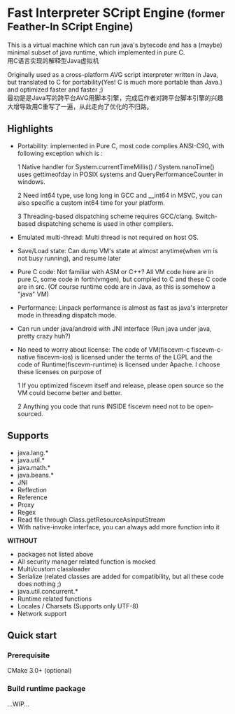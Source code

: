 Fast Interpreter SCript Engine <small>(former Feather-In SCript Engine)</small>
====
This is a virtual machine which can run java's bytecode and has a (maybe) minimal subset of java runtime, which implemented in pure C.<br />
用C语言实现的解释型Java虚拟机

Originally used as a cross-platform AVG script interpreter written in Java, but translated to C for portability(Yes! C is much more portable than Java.) and optimized faster and faster ;)<br />
最初是是Java写的跨平台AVG用脚本引擎，完成后作者对跨平台脚本引擎的兴趣大增导致用C重写了一遍，从此走向了优化的不归路。

Highlights
----
  * Portability: implemented in Pure C, most code complies ANSI-C90, with following exception which is :

    1 Native handler for System.currentTimeMillis() / System.nanoTime() uses gettimeofday in POSIX systems and QueryPerformanceCounter in windows.

    2 Need int64 type, use long long in GCC and __int64 in MSVC, you can also specific a custom int64 time for your platform.

    3 Threading-based dispatching scheme requires GCC/clang. Switch-based dispatching scheme is used in other compilers.

  * Emulated multi-thread: Multi thread is not required on host OS.

  * Save/Load state: Can dump VM's state at almost anytime(when vm is not busy running), and resume later

  * Pure C code: Not familiar with ASM or C++? All VM code here are in pure C, some code in forth(vmgen), but compiled to C and these C code are in src. (Of course runtime code are in Java, as this is somehow a "java" VM)
  
  * Performance: Linpack performance is almost as fast as java's interpreter mode in threading dispatch mode.

  * Can run under java/android with JNI interface (Run java under java, pretty crazy huh?)

  * No need to worry about license: The code of VM(fiscevm-c fiscevm-c-native fiscevm-ios) is licensed under the terms of the LGPL and the code of Runtime(fiscevm-runtime) is licensed under Apache. I choose these licenses on purpose of

    1 If you optimized fiscevm itself and release, please open source so the VM could become better and better.

    2 Anything you code that runs INSIDE fiscevm need not to be open-sourced.

Supports
----
  * java.lang.*
  * java.util.*
  * java.math.*
  * java.beans.*
  * JNI
  * Reflection
  * Reference
  * Proxy
  * Regex
  * Read file through Class.getResourceAsInputStream
  * With native-invoke interface, you can always add more function into it

  **WITHOUT**

  * packages not listed above
  * All security manager related function is mocked
  * Multi/custom classloader
  * Serialize (related classes are added for compatibility, but all these code does nothing ;)
  * java.util.concurrent.*
  * Runtime related functions
  * Locales / Charsets (Supports only UTF-8)
  * Network support

Quick start
----
<h3>Prerequisite</h3>
CMake 3.0+ (optional)

<h3>Build runtime package</h3>

...WIP...
